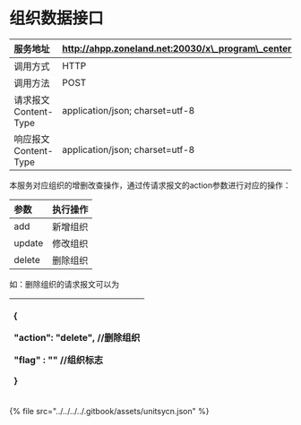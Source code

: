 # 组织数据接口

| 服务地址 | http://ahpp.zoneland.net:20030/x\_program\_center/jaxrs/invoke/unitAsync/execute |
| :--- | :--- |
| 调用方式 | HTTP |
| 调用方法 | POST |
| 请求报文Content-Type | application/json; charset=utf-8 |
| 响应报文Content-Type | application/json; charset=utf-8 |

本服务对应组织的增删改查操作，通过传请求报文的action参数进行对应的操作：

| 参数 | 执行操作 |
| :--- | :--- |
| add | 新增组织 |
| update | 修改组织 |
| delete | 删除组织 |

如：删除组织的请求报文可以为

<table>
  <thead>
    <tr>
      <th style="text-align:left">
        <p>{</p>
        <p>&quot;action&quot;: &quot;delete&quot;, //&#x5220;&#x9664;&#x7EC4;&#x7EC7;</p>
        <p>&quot;flag&quot; : &quot;&quot; //&#x7EC4;&#x7EC7;&#x6807;&#x5FD7;</p>
        <p>}</p>
      </th>
    </tr>
  </thead>
  <tbody></tbody>
</table>{% file src="../../../../.gitbook/assets/unitsycn.json" %}

